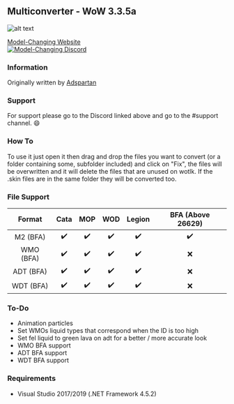 ## Multiconverter - WoW 3.3.5a
![alt text](https://model-changing.net/uploads/monthly_2018_11/multiconverter.png.41019702af15490606c1909535277383.png)

[Model-Changing Website](https://model-changing.net/)   
[![Model-Changing Discord](https://img.shields.io/discord/407664041016688662.svg?style=flat&logo=discord)](https://discord.gg/mUxPqV)

### Information
Originally written by [Adspartan](https://github.com/Adspartan "Adspartan's Github")

### Support
For support please go to the Discord linked above and go to the #support channel. 😄

### How To
To use it just open it then drag and drop the files you want to convert (or a folder containing some, subfolder included) and click on "Fix", the files will be overwritten and it will delete the files that are unused on wotlk. 
If the .skin files are in the same folder they will be converted too. 

### File Support
| Format   | Cata      | MOP       | WOD       | Legion    | BFA (Above 26629)|
|:--------:|:---------:|:---------:|:---------:|:---------:|:----------------:|
| M2  (BFA)| ✔️        | ✔️        | ✔️        | ✔️        | ✔️               |
| WMO (BFA)| ✔️        | ✔️        | ✔️        | ✔️        | ❌               |
| ADT (BFA)| ✔️        | ✔️        | ✔️        | ✔️        | ❌               |
| WDT (BFA)| ✔️        | ✔️        | ✔️        | ✔️        | ❌               |

### To-Do
* Animation particles
* Set WMOs liquid types that correspond when the ID is too high
* Set fel liquid to green lava on adt for a better / more accurate look
* WMO BFA support
* ADT BFA support
* WDT BFA support

### Requirements
* Visual Studio 2017/2019 (.NET Framework 4.5.2)
